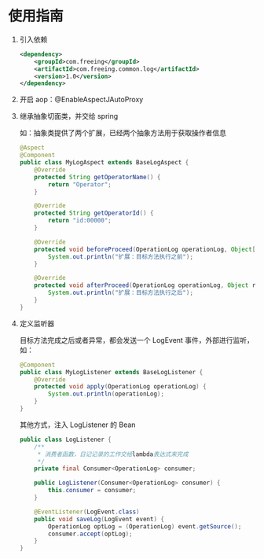 # 使用指南

1.   引入依赖

     ```xml
     <dependency>
         <groupId>com.freeing</groupId>
         <artifactId>com.freeing.common.log</artifactId>
         <version>1.0</version>
     </dependency>
     ```

2.   开启 aop：@EnableAspectJAutoProxy

3.   继承抽象切面类，并交给 spring

     如：抽象类提供了两个扩展，已经两个抽象方法用于获取操作者信息

     ```java
     @Aspect
     @Component
     public class MyLogAspect extends BaseLogAspect {
         @Override
         protected String getOperatorName() {
             return "Operator";
         }
     
         @Override
         protected String getOperatorId() {
             return "id:00000";
         }
     
         @Override
         protected void beforeProceed(OperationLog operationLog, Object[] args) {
             System.out.println("扩展：目标方法执行之前");
         }
     
         @Override
         protected void afterProceed(OperationLog operationLog, Object result) {
             System.out.println("扩展：目标方法执行之后");
         }
     }
     ```

4.   定义监听器

     目标方法完成之后或者异常，都会发送一个 LogEvent 事件，外部进行监听，如：

     ```java
     @Component
     public class MyLogListener extends BaseLogListener {
         @Override
         protected void apply(OperationLog operationLog) {
             System.out.println(operationLog);
         }
     }
     ```

     其他方式，注入 LogListener 的 Bean

     ```java
     public class LogListener {
         /**
          * 消费者函数，日记记录的工作交给lambda表达式来完成
          */
         private final Consumer<OperationLog> consumer;
     
         public LogListener(Consumer<OperationLog> consumer) {
             this.consumer = consumer;
         }
     
         @EventListener(LogEvent.class)
         public void saveLog(LogEvent event) {
             OperationLog optLog = (OperationLog) event.getSource();
             consumer.accept(optLog);
         }
     }
     ```

     